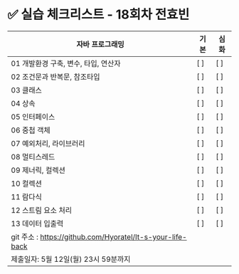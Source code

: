 # ✅ 실습 체크리스트 - 18회차 전효빈

| 자바 프로그래밍                                            | 기본 | 심화 |
| ---------------------------------------------------------- | ---- | ---- |
| 01 개발환경 구축, 변수, 타입, 연산자                       | [ ]  | [ ]  |
| 02 조건문과 반복문, 참조타입                               | [ ]  | [ ]  |
| 03 클래스                                                  | [ ]  | [ ]  |
| 04 상속                                                    | [ ]  | [ ]  |
| 05 인터페이스                                              | [ ]  | [ ]  |
| 06 중첩 객체                                               | [ ]  | [ ]  |
| 07 예외처리, 라이브러리                                    | [ ]  | [ ]  |
| 08 멀티스레드                                              | [ ]  | [ ]  |
| 09 제너릭, 컬렉션                                          | [ ]  | [ ]  |
| 10 컬렉션                                                  | [ ]  | [ ]  |
| 11 람다식                                                  | [ ]  | [ ]  |
| 12 스트림 요소 처리                                        | [ ]  | [ ]  |
| 13 데이터 입출력                                           | [ ]  | [ ]  |
| git 주소 : https://github.com/Hyoratel/It-s-your-life-back |      |
| 제출일자: 5월 12일(월) 23시 59분까지                       |
